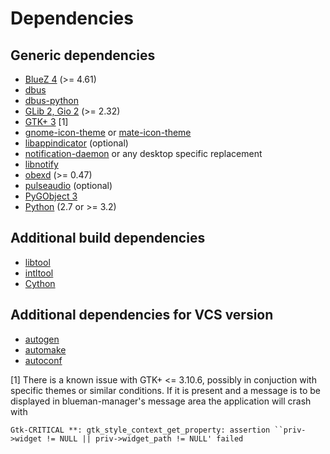 # Dependencies

## Generic dependencies

* [BlueZ 4](http://www.bluez.org/) (>= 4.61)
* [dbus](http://www.freedesktop.org/wiki/Software/dbus/)
* [dbus-python](http://www.freedesktop.org/wiki/Software/DBusBindings/#python)
* [GLib 2, Gio 2](http://www.gtk.org/) (>= 2.32)
* [GTK+ 3](http://www.gtk.org/) [1]
* [gnome-icon-theme](https://git.gnome.org/browse/adwaita-icon-theme/) or [mate-icon-theme](https://github.com/mate-desktop/mate-icon-theme)
* [libappindicator](https://launchpad.net/libappindicator) (optional)
* [notification-daemon](https://git.gnome.org/browse/notification-daemon) or any desktop specific replacement
* [libnotify](https://git.gnome.org/browse/libnotify)
* [obexd](http://www.bluez.org/) (>= 0.47)
* [pulseaudio](http://www.freedesktop.org/wiki/Software/PulseAudio/) (optional)
* [PyGObject 3](https://wiki.gnome.org/PyGObject)
* [Python](http://www.python.org/) (2.7 or >= 3.2)

## Additional build dependencies

* [libtool](http://www.gnu.org/software/libtool/)
* [intltool](http://freedesktop.org/wiki/Software/intltool/)
* [Cython](http://www.cython.org/)

## Additional dependencies for VCS version

* [autogen](https://www.gnu.org/software/autogen/)
* [automake](https://www.gnu.org/software/automake/)
* [autoconf](https://www.gnu.org/software/autoconf/)

[1] There is a known issue with GTK+ <= 3.10.6, possibly in conjuction with specific themes or similar conditions. If it is present and a message is to be displayed in blueman-manager's message area the application will crash with

    Gtk-CRITICAL **: gtk_style_context_get_property: assertion ``priv->widget != NULL || priv->widget_path != NULL' failed
